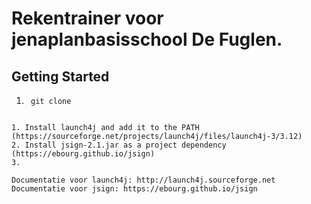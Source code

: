 # Rekentrainer voor jenaplanbasisschool De Fuglen.

## Getting Started

1. ```shell
    git clone
```

1. Install launch4j and add it to the PATH (https://sourceforge.net/projects/launch4j/files/launch4j-3/3.12)
2. Install jsign-2.1.jar as a project dependency (https://ebourg.github.io/jsign)
3.

Documentatie voor launch4j: http://launch4j.sourceforge.net
Documentatie voor jsign: https://ebourg.github.io/jsign





